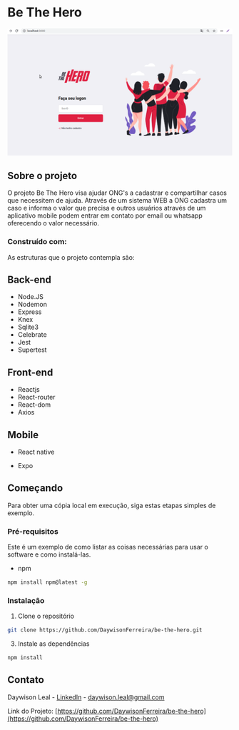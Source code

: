 # Be The Hero

![](web.gif)

## Sobre o projeto

O projeto Be The Hero visa ajudar ONG's a cadastrar e compartilhar casos que necessitem de ajuda. Através de um sistema WEB a ONG cadastra um caso e informa o valor que precisa e outros usuários através de um aplicativo mobile podem entrar em contato por email ou whatsapp oferecendo o valor necessário.

### Construído com:
As estruturas que o projeto contempla são:
## Back-end
* Node.JS
* Nodemon
* Express
* Knex
* Sqlite3
* Celebrate
* Jest
* Supertest

## Front-end
* Reactjs
* React-router
* React-dom
* Axios

## Mobile
* React native
* Expo  
  
  <!-- GETTING STARTED -->
## Começando

Para obter uma cópia local em execução, siga estas etapas simples de exemplo.

### Pré-requisitos

Este é um exemplo de como listar as coisas necessárias para usar o software e como instalá-las.
* npm 
```sh
npm install npm@latest -g
```

### Instalação

1. Clone o repositório
```sh
git clone https://github.com/DaywisonFerreira/be-the-hero.git
```
3. Instale as dependências
```sh
npm install
```


<!-- CONTACT -->
## Contato

Daywison Leal - [LinkedIn](https://www.linkedin.com/in/daywison-ferreira-leal-ba6878127/) - daywison.leal@gmail.com

Link do Projeto: [https://github.com/DaywisonFerreira/be-the-hero](https://github.com/DaywisonFerreira/be-the-hero)

